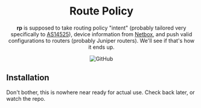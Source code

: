 <div align="center">

# Route Policy

**rp** is supposed to take routing policy "intent" (probably tailored very specifically to [AS14525](https://docs.stellar.tech/docs/interconnection/routing-policy)), device information from [Netbox](https://github.com/netbox-community/netbox), and push valid configurations to routers (probably Juniper routers). We'll see if that's how it ends up.

![GitHub](https://img.shields.io/github/license/stellaraf/rp?style=for-the-badge)

</div>

## Installation

Don't bother, this is nowhere near ready for actual use. Check back later, or watch the repo.
